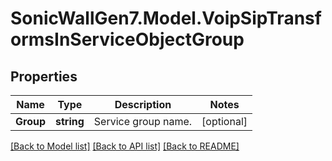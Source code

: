 # SonicWallGen7.Model.VoipSipTransformsInServiceObjectGroup

## Properties

Name | Type | Description | Notes
------------ | ------------- | ------------- | -------------
**Group** | **string** | Service group name. | [optional] 

[[Back to Model list]](../README.md#documentation-for-models) [[Back to API list]](../README.md#documentation-for-api-endpoints) [[Back to README]](../README.md)

